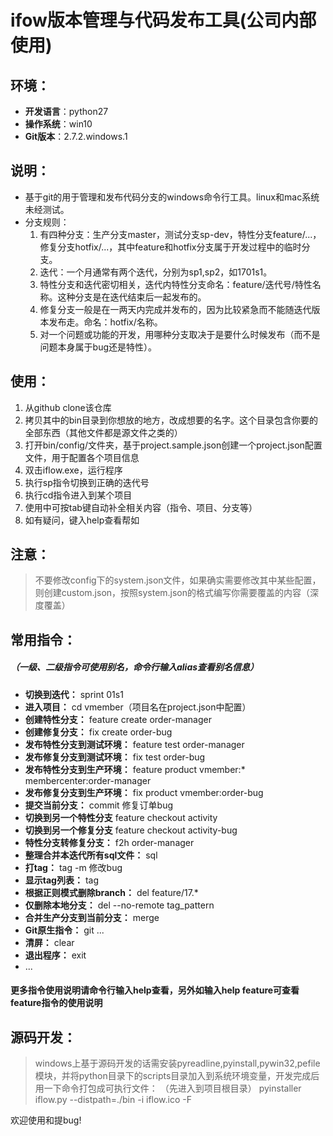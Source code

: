 ﻿ifow版本管理与代码发布工具(公司内部使用)
========================================

## 环境：
* **开发语言**：python27
* **操作系统**：win10
* **Git版本**：2.7.2.windows.1

## 说明：
* 基于git的用于管理和发布代码分支的windows命令行工具。linux和mac系统未经测试。
* 分支规则：
    1. 有四种分支：生产分支master，测试分支sp-dev，特性分支feature/...，修复分支hotfix/...，其中feature和hotfix分支属于开发过程中的临时分支。
    2. 迭代：一个月通常有两个迭代，分别为sp1,sp2，如1701s1。
    3. 特性分支和迭代密切相关，迭代内特性分支命名：feature/迭代号/特性名称。这种分支是在迭代结束后一起发布的。
    4. 修复分支一般是在一两天内完成并发布的，因为比较紧急而不能随迭代版本发布走。命名：hotfix/名称。
    5. 对一个问题或功能的开发，用哪种分支取决于是要什么时候发布（而不是问题本身属于bug还是特性）。

## 使用：
1. 从github clone该仓库
2. 拷贝其中的bin目录到你想放的地方，改成想要的名字。这个目录包含你要的全部东西（其他文件都是源文件之类的）
3. 打开bin/config/文件夹，基于project.sample.json创建一个project.json配置文件，用于配置各个项目信息
4. 双击iflow.exe，运行程序
5. 执行sp指令切换到正确的迭代号
6. 执行cd指令进入到某个项目
7. 使用中可按tab键自动补全相关内容（指令、项目、分支等）
8. 如有疑问，键入help查看帮如

## 注意：
> 不要修改config下的system.json文件，如果确实需要修改其中某些配置，则创建custom.json，按照system.json的格式编写你需要覆盖的内容（深度覆盖）

## 常用指令：
##### （一级、二级指令可使用别名，命令行输入alias查看别名信息）
* **切换到迭代：** sprint 01s1
* **进入项目：** cd vmember（项目名在project.json中配置）
* **创建特性分支：** feature create order-manager
* **创建修复分支：** fix create order-bug
* **发布特性分支到测试环境：** feature test order-manager
* **发布修复分支到测试环境：** fix test order-bug
* **发布特性分支到生产环境：** feature product vmember:* membercenter:order-manager
* **发布修复分支到生产环境：** fix product vmember:order-bug
* **提交当前分支：** commit 修复订单bug
* **切换到另一个特性分支** feature checkout activity
* **切换到另一个修复分支** feature checkout activity-bug
* **特性分支转修复分支：** f2h order-manager
* **整理合并本迭代所有sql文件：** sql
* **打tag：** tag -m 修改bug
* **显示tag列表：** tag
* **根据正则模式删除branch：** del feature/17.*
* **仅删除本地分支：** del --no-remote tag_pattern
* **合并生产分支到当前分支：** merge
* **Git原生指令：** git ...
* **清屏：** clear
* **退出程序：** exit
* ...

#### 更多指令使用说明请命令行输入help查看，另外如输入help feature可查看feature指令的使用说明

## 源码开发：
> windows上基于源码开发的话需安装pyreadline,pyinstall,pywin32,pefile模块，并将python目录下的scripts目录加入到系统环境变量，开发完成后用一下命令打包成可执行文件：
（先进入到项目根目录）
pyinstaller iflow.py --distpath=./bin -i iflow.ico -F

欢迎使用和提bug!